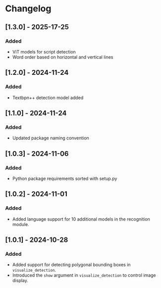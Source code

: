# Changelog

## [1.3.0] - 2025-17-25
### Added
- ViT models for script detection
- Word order based on horizontal and vertical lines

## [1.2.0] - 2024-11-24
### Added
- Textbpn++ detection model added

## [1.1.0] - 2024-11-24
### Added
- Updated package naming convention

## [1.0.3] - 2024-11-06
### Added
- Python package requirements sorted with setup.py

## [1.0.2] - 2024-11-01
### Added
- Added language support for 10 additional models in the recognition module.

## [1.0.1] - 2024-10-28
### Added
- Added support for detecting polygonal bounding boxes in `visualize_detection`.
- Introduced the `show` argument in `visualize_detection` to control image display.

